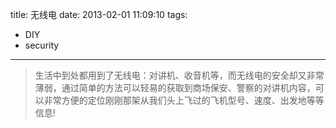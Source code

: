 title: 无线电
date: 2013-02-01 11:09:10
tags:
- DIY 
- security
---

> 生活中到处都用到了无线电：对讲机、收音机等，而无线电的安全却又非常薄弱，通过简单的方法可以轻易的获取到商场保安、警察的对讲机内容，可以非常方便的定位刚刚那架从我们头上飞过的飞机型号、速度、出发地等等信息!
